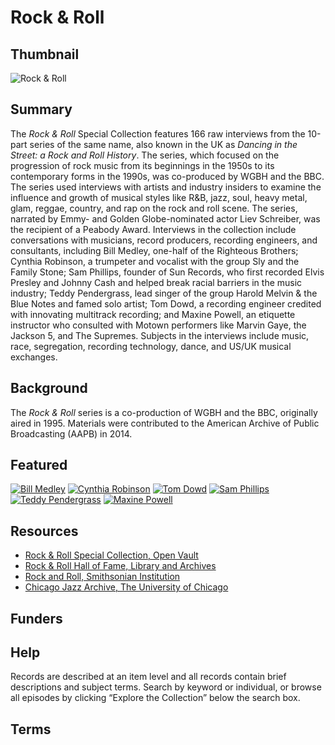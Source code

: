# Rock & Roll

## Thumbnail

![Rock & Roll](https://s3.amazonaws.com/americanarchive.org/special-collections/rock.jpg "Rock & Roll")

## Summary

The <em>Rock & Roll</em> Special Collection features 166 raw interviews from the 10-part series of the same name, also known in the UK as <em>Dancing in the Street: a Rock and Roll History</em>. The series, which focused on the progression of rock music from its beginnings in the 1950s to its contemporary forms in the 1990s, was co-produced by WGBH and the BBC. The series used interviews with artists and industry insiders to examine the influence and growth of musical styles like R&B, jazz, soul, heavy metal, glam, reggae, country, and rap on the rock and roll scene. The series, narrated by Emmy- and Golden Globe-nominated actor Liev Schreiber, was the recipient of a Peabody Award. Interviews in the collection include conversations with musicians, record producers, recording engineers, and consultants, including Bill Medley, one-half of the Righteous Brothers; Cynthia Robinson, a trumpeter and vocalist with the group Sly and the Family Stone; Sam Phillips, founder of Sun Records, who first recorded Elvis Presley and Johnny Cash and helped break racial barriers in the music industry; Teddy Pendergrass, lead singer of the group Harold Melvin & the Blue Notes and famed solo artist; Tom Dowd, a recording engineer credited with innovating multitrack recording; and Maxine Powell, an etiquette instructor who consulted with Motown performers like Marvin Gaye, the Jackson 5, and The Supremes. Subjects in the interviews include music, race, segregation, recording technology, dance, and US/UK musical exchanges. 

## Background

The <em>Rock & Roll</em> series is a co-production of WGBH and the BBC, originally aired in 1995. Materials were contributed to the American Archive of Public Broadcasting (AAPB) in 2014. 

## Featured

[![Bill Medley](https://s3.amazonaws.com/americanarchive.org/special-collections/cpb-aacip_15-pv6b27q289.jpg)](/catalog/cpb-aacip_15-np1wd3q679)
[![Cynthia Robinson](https://s3.amazonaws.com/americanarchive.org/special-collections/cpb-aacip_15-2v2c824d54.jpg)](/catalog/cpb-aacip_15-2v2c824d54)
[![Tom Dowd](https://s3.amazonaws.com/americanarchive.org/special-collections/cpb-aacip_15-fb4wh2dg9p.jpg)](/catalog/cpb-aacip_15-fb4wh2dg9p)
[![Sam Phillips](https://s3.amazonaws.com/americanarchive.org/special-collections/cpb-aacip_15-862b853n84.jpg)](/catalog/cpb-aacip_15-862b853n84)
[![Teddy Pendergrass](https://s3.amazonaws.com/americanarchive.org/special-collections/cpb-aacip_15-rn3028pq9s.jpg)](/catalog/cpb-aacip_15-rn3028pq9s)
[![Maxine Powell](https://s3.amazonaws.com/americanarchive.org/special-collections/cpb-aacip_15-xk84j0bc9g.jpg)](/catalog/cpb-aacip_15-xk84j0bc9g)

## Resources

- [Rock & Roll Special Collection, Open Vault](http://openvault.wgbh.org/collections/rock_roll/interviews)
- [Rock & Roll Hall of Fame, Library and Archives](https://library.rockhall.com/home/resources/browse_collections)
- [Rock and Roll, Smithsonian Institution](https://www.si.edu/spotlight/rock-and-roll)
- [Chicago Jazz Archive, The University of Chicago](https://www.lib.uchicago.edu/collex/collections/chicago-jazz-archive/)

## Funders

## Help

Records are described at an item level and all records contain brief descriptions and subject terms. Search by keyword or individual, or browse all episodes by clicking “Explore the Collection” below the search box. 

## Terms

